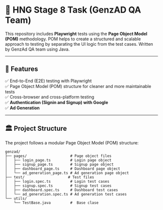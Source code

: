 # 🧪 HNG Stage 8 Task (GenzAD QA Team)

This repository includes **Playwright** tests using the **Page Object Model (POM)** methodology. POM helps to create a structured and scalable approach to testing by separating the UI logic from the test cases. Written by GenzAd QA team using Java.

---

## 🌟 **Features**
✅ End-to-End (E2E) testing with Playwright  
✅ Page Object Model (POM) structure for cleaner and more maintainable tests  
✅ Cross-browser and cross-platform testing  
✅ **Authentication (Signin and Signup) with Google**  
✅ **Ad Generation**  

---

## 🏛️ **Project Structure**
The project follows a modular Page Object Model (POM) structure:

```plaintext
genzad/
├── pages/                    # Page object files
│   ├── login_page.ts         # Login page object
│   ├── signup_page.ts        # Signup page object
│   ├── dashboard_page.ts     # Dashboard page object
│   └── ad_generation_page.ts # Ad generation page object
├── test/                    # Test files
│   ├── login.spec.ts         # Login test cases
│   ├── signup.spec.ts        # Signup test cases
│   ├── dashboard.spec.ts     # Dashboard test cases
│   └── ad_generation.spec.ts # Ad generation test cases
└── utils/
    └── TestBase.java         #  Base clase
